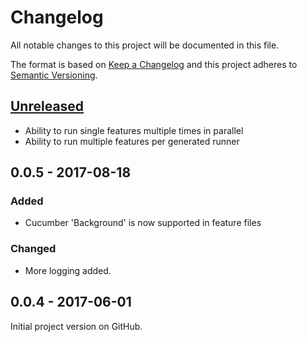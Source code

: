 # Changelog
All notable changes to this project will be documented in this file.

The format is based on [Keep a Changelog](http://keepachangelog.com/en/1.0.0/)
and this project adheres to [Semantic Versioning](http://semver.org/spec/v2.0.0.html).

## [Unreleased]
- Ability to run single features multiple times in parallel
- Ability to run multiple features per generated runner

## 0.0.5 - 2017-08-18
### Added
- Cucumber 'Background' is now supported in feature files

### Changed
- More logging added.

## 0.0.4 - 2017-06-01

Initial project version on GitHub.

[Unreleased]: https://github.com/trivago/cucable-plugin/compare/v.0.0.5...HEAD
[0.0.5]: https://github.com/trivago/cucable-plugin/compare/v0.0.4...v0.0.5
[0.0.4]: https://github.com/trivago/cucable-plugin/v0.0.4